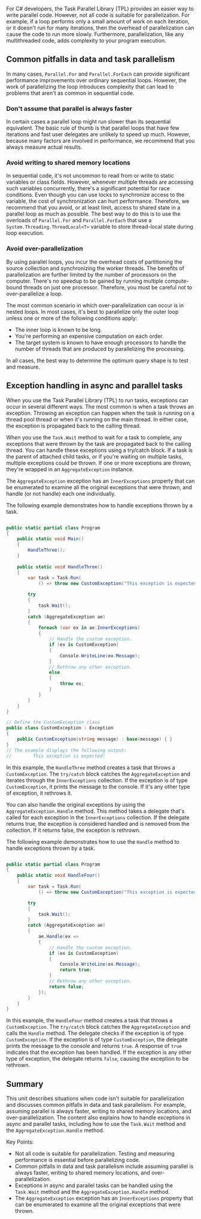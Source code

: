 For C# developers, the Task Parallel Library (TPL) provides an easier way to write parallel code. However, not all code is suitable for parallelization. For example, if a loop performs only a small amount of work on each iteration, or it doesn't run for many iterations, then the overhead of parallelization can cause the code to run more slowly. Furthermore, parallelization, like any multithreaded code, adds complexity to your program execution.

## Common pitfalls in data and task parallelism

In many cases, `Parallel.For` and `Parallel.ForEach` can provide significant performance improvements over ordinary sequential loops. However, the work of parallelizing the loop introduces complexity that can lead to problems that aren't as common in sequential code.

### Don't assume that parallel is always faster

In certain cases a parallel loop might run slower than its sequential equivalent. The basic rule of thumb is that parallel loops that have few iterations and fast user delegates are unlikely to speed up much. However, because many factors are involved in performance, we recommend that you always measure actual results.

### Avoid writing to shared memory locations

In sequential code, it's not uncommon to read from or write to static variables or class fields. However, whenever multiple threads are accessing such variables concurrently, there's a significant potential for race conditions. Even though you can use locks to synchronize access to the variable, the cost of synchronization can hurt performance. Therefore, we recommend that you avoid, or at least limit, access to shared state in a parallel loop as much as possible. The best way to do this is to use the overloads of `Parallel.For` and `Parallel.ForEach` that use a `System.Threading.ThreadLocal<T>` variable to store thread-local state during loop execution.

### Avoid over-parallelization

By using parallel loops, you incur the overhead costs of partitioning the source collection and synchronizing the worker threads. The benefits of parallelization are further limited by the number of processors on the computer. There's no speedup to be gained by running multiple compute-bound threads on just one processor. Therefore, you must be careful not to over-parallelize a loop.

The most common scenario in which over-parallelization can occur is in nested loops. In most cases, it's best to parallelize only the outer loop unless one or more of the following conditions apply:

- The inner loop is known to be long.
- You're performing an expensive computation on each order.
- The target system is known to have enough processors to handle the number of threads that are produced by parallelizing the processing.

In all cases, the best way to determine the optimum query shape is to test and measure.

## Exception handling in async and parallel tasks

When you use the Task Parallel Library (TPL) to run tasks, exceptions can occur in several different ways. The most common is when a task throws an exception. Throwing an exception can happen when the task is running on a thread pool thread or when it's running on the main thread. In either case, the exception is propagated back to the calling thread.

When you use the `Task.Wait` method to wait for a task to complete, any exceptions that were thrown by the task are propagated back to the calling thread. You can handle these exceptions using a try/catch block. If a task is the parent of attached child tasks, or if you're waiting on multiple tasks, multiple exceptions could be thrown. If one or more exceptions are thrown, they're wrapped in an `AggregateException` instance.

The `AggregateException` exception has an `InnerExceptions` property that can be enumerated to examine all the original exceptions that were thrown, and handle (or not handle) each one individually.

The following example demonstrates how to handle exceptions thrown by a task.

```csharp

public static partial class Program
{
    public static void Main()
    {
        HandleThree();
    }
    
    public static void HandleThree()
    {
        var task = Task.Run(
            () => throw new CustomException("This exception is expected!"));

        try
        {
            task.Wait();
        }
        catch (AggregateException ae)
        {
            foreach (var ex in ae.InnerExceptions)
            {
                // Handle the custom exception.
                if (ex is CustomException)
                {
                    Console.WriteLine(ex.Message);
                }
                // Rethrow any other exception.
                else
                {
                    throw ex;
                }
            }
        }
    }
}

// Define the CustomException class
public class CustomException : Exception
{
    public CustomException(string message) : base(message) { }
}
// The example displays the following output:
//        This exception is expected!

```

In this example, the `HandleThree` method creates a task that throws a `CustomException`. The `try/catch` block catches the `AggregateException` and iterates through the `InnerExceptions` collection. If the exception is of type `CustomException`, it prints the message to the console. If it's any other type of exception, it rethrows it.

You can also handle the original exceptions by using the `AggregateException.Handle` method. This method takes a delegate that's called for each exception in the `InnerExceptions` collection. If the delegate returns true, the exception is considered handled and is removed from the collection. If it returns false, the exception is rethrown.

The following example demonstrates how to use the `Handle` method to handle exceptions thrown by a task.

```csharp

public static partial class Program
{
    public static void HandleFour()
    {
        var task = Task.Run(
            () => throw new CustomException("This exception is expected!"));

        try
        {
            task.Wait();
        }
        catch (AggregateException ae)
        {
            ae.Handle(ex =>
            {
                // Handle the custom exception.
                if (ex is CustomException)
                {
                    Console.WriteLine(ex.Message);
                    return true;
                }
                // Rethrow any other exception.
                return false;
            });
        }
    }
}

```

In this example, the `HandleFour` method creates a task that throws a `CustomException`. The `try/catch` block catches the `AggregateException` and calls the `Handle` method. The delegate checks if the exception is of type `CustomException`. If the exception is of type `CustomException`, the delegate prints the message to the console and returns `true`. A response of `true` indicates that the exception has been handled. If the exception is any other type of exception, the delegate returns `false`, causing the exception to be rethrown.

## Summary

This unit describes situations when code isn't suitable for parallelization and discusses common pitfalls in data and task parallelism. For example, assuming parallel is always faster, writing to shared memory locations, and over-parallelization. The content also explains how to handle exceptions in async and parallel tasks, including how to use the `Task.Wait` method and the `AggregateException.Handle` method.

Key Points:

- Not all code is suitable for parallelization. Testing and measuring performance is essential before parallelizing code.
- Common pitfalls in data and task parallelism include assuming parallel is always faster, writing to shared memory locations, and over-parallelization.
- Exceptions in async and parallel tasks can be handled using the `Task.Wait` method and the `AggregateException.Handle` method.
- The `AggregateException` exception has an `InnerExceptions` property that can be enumerated to examine all the original exceptions that were thrown.
